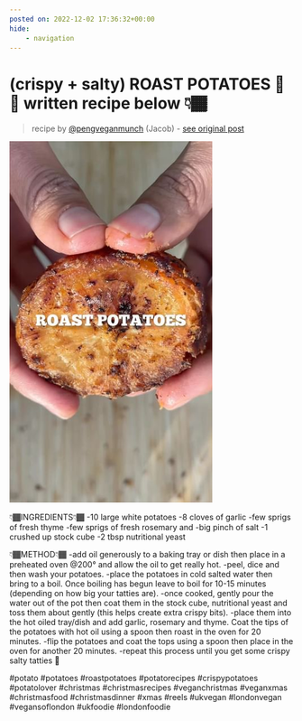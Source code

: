 ```yaml
---
posted on: 2022-12-02 17:36:32+00:00
hide:
    - navigation
---
```


# (crispy + salty) ROAST POTATOES 🧂🥔 written recipe below 👇🏾 

> recipe by [@pengveganmunch](https://www.instagram.com/pengveganmunch/) 
(Jacob) - [see original post](https://instagram.com/p/ClrJTPAKyPI)

![](../img/pengveganmunch_02-12-2022_1712.png)


👇🏾INGREDIENTS👇🏾
-10 large white potatoes 
-8 cloves of garlic
-few sprigs of fresh thyme 
-few sprigs of fresh rosemary and 
-big pinch of salt
-1 crushed up stock cube
-2 tbsp nutritional yeast 

👇🏾METHOD👇🏾
-add oil generously to a baking tray or dish then place in a preheated oven @200° and allow the oil to get really hot. 
-peel, dice and then wash your potatoes.
-place the potatoes in cold salted water then bring to a boil. Once boiling has begun leave to boil for 10-15 minutes (depending on how big your tatties are).
-once cooked, gently pour the water out of the pot then coat them in the stock cube, nutritional yeast and toss them about gently (this helps create extra crispy bits).
-place them into the hot oiled tray/dish and add garlic, rosemary and thyme. Coat the tips of the potatoes with hot oil using a spoon then roast in the oven for 20 minutes.
-flip the potatoes and coat the tops using a spoon then place in the oven for another 20 minutes.
-repeat this process until you get some crispy salty tatties 🤝

\#potato \#potatoes \#roastpotatoes \#potatorecipes \#crispypotatoes \#potatolover \#christmas \#christmasrecipes \#veganchristmas \#veganxmas \#christmasfood \#christmasdinner \#xmas \#reels \#ukvegan \#londonvegan \#vegansoflondon \#ukfoodie \#londonfoodie 